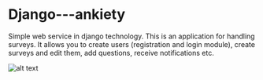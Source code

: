 # Django---ankiety


Simple web service in django technology.
This is an application for handling surveys.
It allows you to create users (registration and login module), create surveys and edit them, add questions, receive notifications etc.

![alt text](https://i.ibb.co/5x9Swvd/creating-questions.png)
